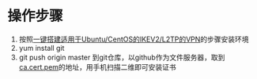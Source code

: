 操作步骤
====

1. 按照[一键搭建适用于Ubuntu/CentOS的IKEV2/L2TP的VPN](https://github.com/quericy/one-key-ikev2-vpn)的步骤安装环境
2. yum install git
3. git push origin master 到git仓库，以github作为文件服务器，取到[ca.cert.pem](https://raw.githubusercontent.com/luchigster/myvpn/tsigwong/my_key/ca.cert.pem)的地址，用手机扫描二维即可安装证书
